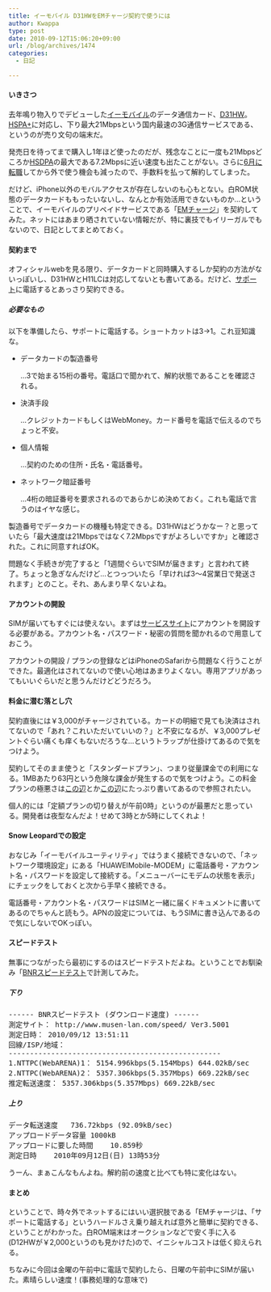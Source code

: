 ```yaml
---
title: イーモバイル D31HWをEMチャージ契約で使うには
author: Kwappa
type: post
date: 2010-09-12T15:06:20+09:00
url: /blog/archives/1474
categories:
  - 日記

---
```

#### いきさつ

去年鳴り物入りでデビューした<a href="http://emobile.jp/" target="_blank" rel="noopener noreferrer">イーモバイル</a>のデータ通信カード、<a href="http://emobile.jp/products/hw/d31hw/" target="_blank" rel="noopener noreferrer">D31HW</a>。<a href="http://k-tai.impress.co.jp/cda/article/keyword/35402.html" target="_blank" rel="noopener noreferrer">HSPA+</a>に対応し、下り最大21Mbpsという国内最速の3G通信サービスである、というのが売り文句の端末だ。

発売日を待ってまで購入し1年ほど使ったのだが、残念なことに一度も21Mbpsどころか<a href="http://k-tai.impress.co.jp/cda/article/keyword/19906.html" target="_blank" rel="noopener noreferrer">HSDPA</a>の最大である7.2Mbpsに近い速度も出たことがない。さらに<a href="http://www.kwappa.net/blog/archives/1447" target="_blank" rel="noopener noreferrer">6月に転職</a>してから外で使う機会も減ったので、手数料を払って解約してしまった。

だけど、iPhone以外のモバルアクセスが存在しないのも心もとない。白ROM状態のデータカードももったいないし、なんとか有効活用できないものか…ということで、イーモバイルのプリペイドサービスである「<a href="http://emobile.jp/service/emcharge.html" target="_blank" rel="noopener noreferrer">EMチャージ</a>」を契約してみた。ネットにはあまり晒されていない情報だが、特に裏技でもイリーガルでもないので、日記としてまとめておく。

<!--more-->

#### 契約まで

オフィシャルwebを見る限り、データカードと同時購入するしか契約の方法がないっぽいし、D31HWとH11LCは対応してないとも書いてある。だけど、<a href="http://emobile.jp/support/contact/index.html" target="_blank" rel="noopener noreferrer">サポート</a>に電話するとあっさり契約できる。

##### 必要なもの

以下を準備したら、サポートに電話する。ショートカットは3→1。これ豆知識な。

  * データカードの製造番号
		  
    …3で始まる15桁の番号。電話口で聞かれて、解約状態であることを確認される。
  * 決済手段
		  
    …クレジットカードもしくはWebMoney。カード番号を電話で伝えるのでちょっと不安。
  * 個人情報
		  
    …契約のための住所・氏名・電話番号。
  * ネットワーク暗証番号
		  
    …4桁の暗証番号を要求されるのであらかじめ決めておく。これも電話で言うのはイヤな感じ。

製造番号でデータカードの機種も特定できる。D31HWはどうかなー？と思っていたら「最大速度は21Mbpsではなく7.2Mbpsですがよろしいですか」と確認された。これに同意すればOK。

問題なく手続きが完了すると「1週間ぐらいでSIMが届きます」と言われて終了。ちょっと急ぎなんだけど…とつっついたら「早ければ3〜4営業日で発送されます」とのこと。それ、あんまり早くないよね。

#### アカウントの開設

SIMが届いてもすぐには使えない。まずは<a href="https://rtc.emb.ne.jp/" target="_blank" rel="noopener noreferrer">サービスサイト</a>にアカウントを開設する必要がある。アカウント名・パスワード・秘密の質問を聞かれるので用意しておこう。

アカウントの開設 / プランの登録などはiPhoneのSafariから問題なく行うことができた。最適化はされてないので使い心地はあまりよくない。専用アプリがあってもいいぐらいだと思うんだけどどうだろう。

#### 料金に潜む落とし穴

契約直後には￥3,000がチャージされている。カードの明細で見ても決済はされてないので「あれ？これいただいていいの？」と不安になるが、￥3,000プレゼントぐらい痛くも痒くもないだろうな…というトラップが仕掛けてあるので気をつけよう。

契約してそのまま使うと「スタンダードプラン」、つまり従量課金での利用になる。1MBあたり63円という危険な課金が発生するので気をつけよう。この料金プランの極悪さは<a href="http://slashdot.jp/~akiraani/journal/493714" target="_blank" rel="noopener noreferrer">この辺</a>とか<a href="http://plaza.rakuten.co.jp/comapple/diary/200903210000/" target="_blank" rel="noopener noreferrer">この辺</a>にたっぷり書いてあるので参照されたい。

個人的には「定額プランの切り替えが午前0時」というのが最悪だと思っている。開発者は夜型なんだよ！せめて3時とか5時にしてくれよ！

#### Snow Leopardでの設定

おなじみ「イーモバイルユーティリティ」ではうまく接続できないので、「ネットワーク環境設定」にある「HUAWEIMobile-MODEM」に電話番号・アカウント名・パスワードを設定して接続する。「メニューバーにモデムの状態を表示」にチェックをしておくと次から手早く接続できる。

電話番号・アカウント名・パスワードはSIMと一緒に届くドキュメントに書いてあるのでちゃんと読もう。APNの設定については、もうSIMに書き込んであるので気にしないでOKっぽい。

#### スピードテスト

無事につながったら最初にするのはスピードテストだよね。ということでお馴染み「<a href="http://www.musen-lan.com/speed/" target="_blank" rel="noopener noreferrer">BNRスピードテスト</a>で計測してみた。

##### 下り

<pre class="code">------ BNRスピードテスト (ダウンロード速度) ------
測定サイト： http://www.musen-lan.com/speed/ Ver3.5001
測定日時： 2010/09/12 13:51:11
回線/ISP/地域：
--------------------------------------------------
1.NTTPC(WebARENA)1： 5154.996kbps(5.154Mbps) 644.02kB/sec
2.NTTPC(WebARENA)2： 5357.306kbps(5.357Mbps) 669.22kB/sec
推定転送速度： 5357.306kbps(5.357Mbps) 669.22kB/sec
</pre>

##### 上り

<pre class="code">データ転送速度	736.72kbps (92.09kB/sec)
アップロードデータ容量	1000kB
アップロードに要した時間	10.859秒
測定日時	2010年09月12日(日) 13時53分
</pre>

うーん、まぁこんなもんよね。解約前の速度と比べても特に変化はない。

#### まとめ

ということで、時々外でネットするにはいい選択肢である「EMチャージは、「サポートに電話する」というハードルさえ乗り越えれば意外と簡単に契約できる、ということがわかった。白ROM端末はオークションなどで安く手に入る(D12HWが￥2,000というのも見かけた)ので、イニシャルコストは低く抑えられる。

ちなみに今回は金曜の午前中に電話で契約したら、日曜の午前中にSIMが届いた。素晴らしい速度！(事務処理的な意味で)

